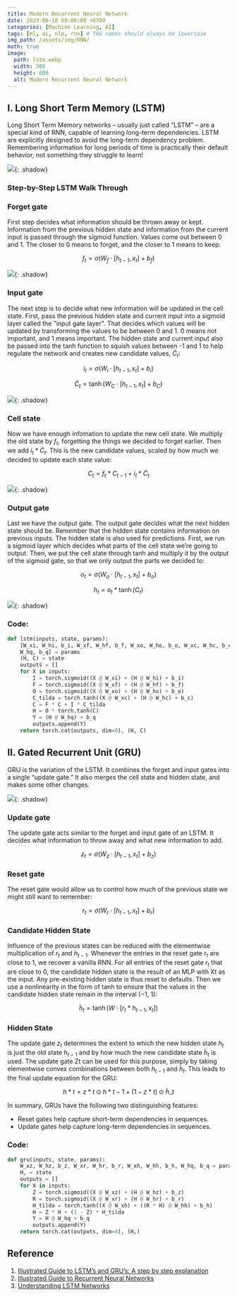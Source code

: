 ```yaml
---
title: Modern Recurrent Neural Network
date: 2023-06-10 09:00:00 +0700
categories: [Machine Learning, AI]
tags: [ml, ai, nlp, rnn] # TAG names should always be lowercase
img_path: /assets/img/RNN/
math: true
image:
  path: lstm.webp
  width: 300
  height: 600
  alt: Modern Recurrent Neural Network
---
```


## I. Long Short Term Memory (LSTM)

Long Short Term Memory networks – usually just called “LSTM” – are a special kind of RNN, capable of learning long-term dependencies. LSTM are explicitly designed to avoid the long-term dependency problem. Remembering information for long periods of time is practically their default behavior, not something they struggle to learn!

![](lstm.gif){: .shadow}

### **Step-by-Step LSTM Walk Through**

### **Forget gate**

First step decides what information should be thrown away or kept. Information from the previous hidden state and information from the current input is passed through the sigmoid function. Values come out between 0 and 1. The closer to 0 means to forget, and the closer to 1 means to keep:

$$f_{t} = \sigma (W_{f} \cdot [h_{t-1},x_{t}] + b_{f}) \tag{1}$$

![](forget-gate.gif){: .shadow}

### **Input gate**

The next step is to decide what new information will be updated in the cell state. First, pass the previous hidden state and current input into a sigmoid layer called the "input gate layer". That decides which values will be updated by transforming the values to be between 0 and 1. 0 means not important, and 1 means important. The hidden state and current input also be passed into the tanh function to squish values between -1 and 1 to help regulate the network and creates new candidate values, $\tilde C_{t}$:

$$i_{t} = \sigma (W_{i} \cdot [h_{t-1},x_{t}] + b_{i}) \tag{2}$$

$$\tilde C_{t} = \tanh(W_{C} \cdot [h_{t-1},x_{t}] +b_{C}) \tag{3}$$

![](input-gate.gif){: .shadow}

### **Cell state**

Now we have enough infomation to update the new cell state. We multiply the old state by $f_{t}$, forgetting the things we decided to forget earlier. Then we add $i_{t} \ast \tilde C_{t}$. This is the new candidate values, scaled by how much we decided to update each state value:

$$C_{t} = f_{t} \ast C_{t-1} + i_{t} \ast \tilde C_{t} \tag{4}$$

![](cell-state.gif){: .shadow}

### **Output gate**

Last we have the output gate. The output gate decides what the next hidden state should be. Remember that the hidden state contains information on previous inputs. The hidden state is also used for predictions. First, we run a sigmoid layer which decides what parts of the cell state we’re going to output. Then, we put the cell state through tanh and multiply it by the output of the sigmoid gate, so that we only output the parts we decided to:

$$o_{t} = \sigma (W_{o} \cdot [h_{t-1},x_{t}] + b_{o}) \tag{5}$$

$$h_{t} = o_{t} \ast \tanh(C_{t}) \tag{6}$$

![](output-gate.gif){: .shadow}

### **Code:**

```python
def lstm(inputs, state, params):
    [W_xi, W_hi, b_i, W_xf, W_hf, b_f, W_xo, W_ho, b_o, W_xc, W_hc, b_c,
    W_hq, b_q] = params
    (H, C) = state
    outputs = []
    for X in inputs:
        I = torch.sigmoid((X @ W_xi) + (H @ W_hi) + b_i)
        F = torch.sigmoid((X @ W_xf) + (H @ W_hf) + b_f)
        O = torch.sigmoid((X @ W_xo) + (H @ W_ho) + b_o)
        C_tilda = torch.tanh((X @ W_xc) + (H @ W_hc) + b_c)
        C = F * C + I * C_tilda
        H = O * torch.tanh(C)
        Y = (H @ W_hq) + b_q
        outputs.append(Y)
    return torch.cat(outputs, dim=0), (H, C)
```

## II. Gated Recurrent Unit (GRU)

GRU is the variation of the LSTM. It combines the forget and input gates into a single “update gate.” It also merges the cell state and hidden state, and makes some other changes.

![](gru-cell.webp){: .shadow}

### **Update gate**

The update gate acts similar to the forget and input gate of an LSTM. It decides what information to throw away and what new information to add.

$$z_{t} = \sigma (W_{z} \cdot [h_{t-1},x_{t}] + b_{z}) \tag{7}$$

### **Reset gate**

The reset gate would allow us to control how much of the previous state we might still want to remember:

$$r_{t} = \sigma (W_{r} \cdot [h_{t-1},x_{t}] + b_{r}) \tag{8}$$

### **Candidate Hidden State**

Influence of the previous states can be reduced with the elementwise
multiplication of $r_{t}$ and $h_{t−1}$. Whenever the entries in the reset gate $r_{t}$ are close to 1, we recover a vanilla RNN. For all entries of the reset gate $r_{t}$ that are close to 0, the candidate hidden state is the result of an MLP with Xt as the input. Any pre-existing hidden state is thus reset to defaults. Then we use a nonlinearity in the form of tanh to ensure that the values in the candidate hidden state remain in the interval (−1, 1):

$$\tilde h_{t} = \tanh(W \cdot [r_{t} \ast h_{t-1},x_{t}]) \tag{9}$$

### **Hidden State**

The update gate $z_{t}$ determines the extent to which the new hidden state $h_{t}$ is just the old state $h_{t-1}$ and by how much the new candidate state $\tilde h_{t}$ is used. The update gate Zt can be used for this purpose, simply by taking elementwise convex combinations between both $h_{t-1}$ and $\tilde h_{t}$. This leads to the final update equation for the GRU:

$$ h*{t} = z*{t} \odot h*{t-1} + (1 - z*{t}) \odot \tilde h\_{t} \tag{10}$$

In summary, GRUs have the following two distinguishing features:

- Reset gates help capture short-term dependencies in sequences.
- Update gates help capture long-term dependencies in sequences.

### **Code:**

```python
def gru(inputs, state, params):
    W_xz, W_hz, b_z, W_xr, W_hr, b_r, W_xh, W_hh, b_h, W_hq, b_q = params
    H, = state
    outputs = []
    for X in inputs:
        Z = torch.sigmoid((X @ W_xz) + (H @ W_hz) + b_z)
        R = torch.sigmoid((X @ W_xr) + (H @ W_hr) + b_r)
        H_tilda = torch.tanh((X @ W_xh) + ((R * H) @ W_hh) + b_h)
        H = Z * H + (1 - Z) * H_tilda
        Y = H @ W_hq + b_q
        outputs.append(Y)
    return torch.cat(outputs, dim=0), (H,)
```

## Reference

1. [Illustrated Guide to LSTM’s and GRU’s: A step by step explanation](https://towardsdatascience.com/illustrated-guide-to-lstms-and-gru-s-a-step-by-step-explanation-44e9eb85bf21)
2. [Illustrated Guide to Recurrent Neural Networks](https://towardsdatascience.com/illustrated-guide-to-recurrent-neural-networks-79e5eb8049c9)
3. [Understanding LSTM Networks](https://colah.github.io/posts/2015-08-Understanding-LSTMs/)
